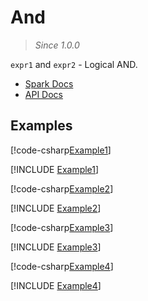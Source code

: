 ﻿# And

> _Since 1.0.0_

`expr1` and `expr2` - Logical AND.

* [Spark Docs](https://spark.apache.org/docs/3.2.2/api/sql/index.html#and)
* [API Docs](xref:TypedSpark.NET.Functions.And*)

## Examples

[!code-csharp[Example1](../../../TypedSpark.NET.Tests/Examples/And.cs#Example1)]

[!INCLUDE [Example1](../../../TypedSpark.NET.Tests/Examples/__examples__/And.Case1.md)]

[!code-csharp[Example2](../../../TypedSpark.NET.Tests/Examples/And.cs#Example2)]

[!INCLUDE [Example2](../../../TypedSpark.NET.Tests/Examples/__examples__/And.Case2.md)]

[!code-csharp[Example3](../../../TypedSpark.NET.Tests/Examples/And.cs#Example3)]

[!INCLUDE [Example3](../../../TypedSpark.NET.Tests/Examples/__examples__/And.Case3.md)]

[!code-csharp[Example4](../../../TypedSpark.NET.Tests/Examples/And.cs#Example4)]

[!INCLUDE [Example4](../../../TypedSpark.NET.Tests/Examples/__examples__/And.Case4.md)]
